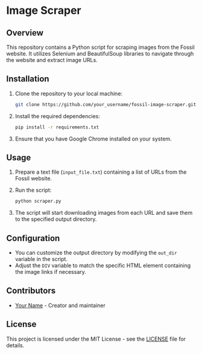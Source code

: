 # Image Scraper

## Overview

This repository contains a Python script for scraping images from the Fossil website. It utilizes Selenium and BeautifulSoup libraries to navigate through the website and extract image URLs.

## Installation

1. Clone the repository to your local machine:

    ```bash
    git clone https://github.com/your_username/fossil-image-scraper.git
    ```

2. Install the required dependencies:

    ```bash
    pip install -r requirements.txt
    ```

3. Ensure that you have Google Chrome installed on your system.

## Usage

1. Prepare a text file (`input_file.txt`) containing a list of URLs from the Fossil website.
2. Run the script:

    ```bash
    python scraper.py
    ```

3. The script will start downloading images from each URL and save them to the specified output directory.

## Configuration

- You can customize the output directory by modifying the `out_dir` variable in the script.
- Adjust the `DIV` variable to match the specific HTML element containing the image links if necessary.

## Contributors

- [Your Name](https://github.com/your_username) - Creator and maintainer

## License

This project is licensed under the MIT License - see the [LICENSE](LICENSE) file for details.
